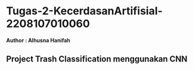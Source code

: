 # Tugas-2-KecerdasanArtifisial-2208107010060
**Author : Alhusna Hanifah**

## Project Trash Classification menggunakan CNN
